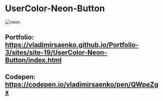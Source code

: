 # UserColor-Neon-Button

![neon](https://user-images.githubusercontent.com/56477695/153402026-bde082f0-c645-4de0-9821-8b8d16c22c94.png)

## Portfolio: https://vladimirsaenko.github.io/Portfolio-3/sites/site-19/UserColor-Neon-Button/index.html

## Codepen: https://codepen.io/vladimirsaenko/pen/QWpeZgx
